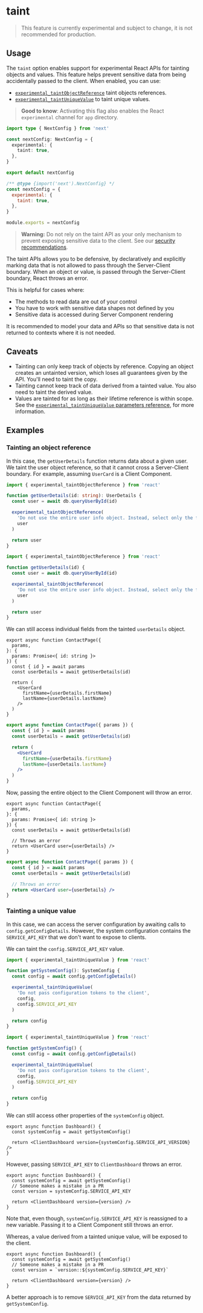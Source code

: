 # taint

> This feature is currently experimental and subject to change, it is not recommended for production.

## Usage

The `taint` option enables support for experimental React APIs for tainting objects and values. This feature helps prevent sensitive data from being accidentally passed to the client. When enabled, you can use:

* [`experimental_taintObjectReference`](https://react.dev/reference/react/experimental_taintObjectReference) taint objects references.
* [`experimental_taintUniqueValue`](https://react.dev/reference/react/experimental_taintUniqueValue) to taint unique values.

> **Good to know**: Activating this flag also enables the React `experimental` channel for `app` directory.

```ts filename="next.config.ts" switcher
import type { NextConfig } from 'next'

const nextConfig: NextConfig = {
  experimental: {
    taint: true,
  },
}

export default nextConfig
```

```js filename="next.config.js" switcher
/** @type {import('next').NextConfig} */
const nextConfig = {
  experimental: {
    taint: true,
  },
}

module.exports = nextConfig
```

> **Warning:** Do not rely on the taint API as your only mechanism to prevent exposing sensitive data to the client. See our [security recommendations](/blog/security-nextjs-server-components-actions).

The taint APIs allows you to be defensive, by declaratively and explicitly marking data that is not allowed to pass through the Server-Client boundary. When an object or value, is passed through the Server-Client boundary, React throws an error.

This is helpful for cases where:

* The methods to read data are out of your control
* You have to work with sensitive data shapes not defined by you
* Sensitive data is accessed during Server Component rendering

It is recommended to model your data and APIs so that sensitive data is not returned to contexts where it is not needed.

## Caveats

* Tainting can only keep track of objects by reference. Copying an object creates an untainted version, which loses all guarantees given by the API. You'll need to taint the copy.
* Tainting cannot keep track of data derived from a tainted value. You also need to taint the derived value.
* Values are tainted for as long as their lifetime reference is within scope. See the [`experimental_taintUniqueValue` parameters reference](https://react.dev/reference/react/experimental_taintUniqueValue#parameters), for more information.

## Examples

### Tainting an object reference

In this case, the `getUserDetails` function returns data about a given user. We taint the user object reference, so that it cannot cross a Server-Client boundary. For example, assuming `UserCard` is a Client Component.

```ts switcher
import { experimental_taintObjectReference } from 'react'

function getUserDetails(id: string): UserDetails {
  const user = await db.queryUserById(id)

  experimental_taintObjectReference(
    'Do not use the entire user info object. Instead, select only the fields you need.',
    user
  )

  return user
}
```

```js switcher
import { experimental_taintObjectReference } from 'react'

function getUserDetails(id) {
  const user = await db.queryUserById(id)

  experimental_taintObjectReference(
    'Do not use the entire user info object. Instead, select only the fields you need.',
    user
  )

  return user
}
```

We can still access individual fields from the tainted `userDetails` object.

```tsx filename="app/contact/page.tsx switcher
export async function ContactPage({
  params,
}: {
  params: Promise<{ id: string }>
}) {
  const { id } = await params
  const userDetails = await getUserDetails(id)

  return (
    <UserCard
      firstName={userDetails.firstName}
      lastName={userDetails.lastName}
    />
  )
}
```

```jsx filename="app/contact/page.js switcher
export async function ContactPage({ params }) {
  const { id } = await params
  const userDetails = await getUserDetails(id)

  return (
    <UserCard
      firstName={userDetails.firstName}
      lastName={userDetails.lastName}
    />
  )
}
```

Now, passing the entire object to the Client Component will throw an error.

```tsx switcher
export async function ContactPage({
  params,
}: {
  params: Promise<{ id: string }>
}) {
  const userDetails = await getUserDetails(id)

  // Throws an error
  return <UserCard user={userDetails} />
}
```

```jsx switcher
export async function ContactPage({ params }) {
  const { id } = await params
  const userDetails = await getUserDetails(id)

  // Throws an error
  return <UserCard user={userDetails} />
}
```

### Tainting a unique value

In this case, we can access the server configuration by awaiting calls to `config.getConfigDetails`. However, the system configuration contains the `SERVICE_API_KEY` that we don't want to expose to clients.

We can taint the `config.SERVICE_API_KEY` value.

```ts switcher
import { experimental_taintUniqueValue } from 'react'

function getSystemConfig(): SystemConfig {
  const config = await config.getConfigDetails()

  experimental_taintUniqueValue(
    'Do not pass configuration tokens to the client',
    config,
    config.SERVICE_API_KEY
  )

  return config
}
```

```js switcher
import { experimental_taintUniqueValue } from 'react'

function getSystemConfig() {
  const config = await config.getConfigDetails()

  experimental_taintUniqueValue(
    'Do not pass configuration tokens to the client',
    config,
    config.SERVICE_API_KEY
  )

  return config
}
```

We can still access other properties of the `systemConfig` object.

```tsx
export async function Dashboard() {
  const systemConfig = await getSystemConfig()

  return <ClientDashboard version={systemConfig.SERVICE_API_VERSION} />
}
```

However, passing `SERVICE_API_KEY` to `ClientDashboard` throws an error.

```tsx
export async function Dashboard() {
  const systemConfig = await getSystemConfig()
  // Someone makes a mistake in a PR
  const version = systemConfig.SERVICE_API_KEY

  return <ClientDashboard version={version} />
}
```

Note that, even though, `systemConfig.SERVICE_API_KEY` is reassigned to a new variable. Passing it to a Client Component still throws an error.

Whereas, a value derived from a tainted unique value, will be exposed to the client.

```tsx
export async function Dashboard() {
  const systemConfig = await getSystemConfig()
  // Someone makes a mistake in a PR
  const version = `version::${systemConfig.SERVICE_API_KEY}`

  return <ClientDashboard version={version} />
}
```

A better approach is to remove `SERVICE_API_KEY` from the data returned by `getSystemConfig`.
